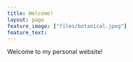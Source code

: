```yaml
---
title: Welcome! 
layout: page
feature_image: ["files/botanical.jpeg"]
feature_text:
---
```


Welcome to my personal website!
